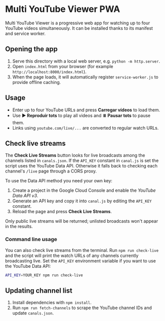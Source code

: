 # Multi YouTube Viewer PWA

Multi YouTube Viewer is a progressive web app for watching up to four YouTube videos simultaneously. It can be installed thanks to its manifest and service worker.

## Opening the app

1. Serve this directory with a local web server, e.g. `python -m http.server`.
2. Open `index.html` from your browser (for example `http://localhost:8000/index.html`).
3. When the page loads, it will automatically register `service-worker.js` to provide offline caching.

## Usage

- Enter up to four YouTube URLs and press **Carregar vídeos** to load them.
- Use **▶️ Reproduir tots** to play all videos and **⏸️ Pausar tots** to pause them.
- Links using `youtube.com/live/...` are converted to regular watch URLs.

## Check live streams

The **Check Live Streams** button looks for live broadcasts among the channels
listed in `canals.json`. If the `API_KEY` constant in `canal.js` is set the
script uses the YouTube Data API. Otherwise it falls back to checking each
channel's `/live` page through a CORS proxy.

To use the Data API method you need your own key:

1. Create a project in the Google Cloud Console and enable the *YouTube Data API v3*.
2. Generate an API key and copy it into `canal.js` by editing the `API_KEY`
   constant.
3. Reload the page and press **Check Live Streams**.

Only public live streams will be returned; unlisted broadcasts won't appear in
the results.

### Command line usage

You can also check live streams from the terminal. Run
`npm run check-live` and the script will print the watch URLs of any channels
currently broadcasting live. Set the `API_KEY` environment variable if you want
to use the YouTube Data API:

```bash
API_KEY=YOUR_KEY npm run check-live
```

## Updating channel list

1. Install dependencies with `npm install`.
2. Run `npm run fetch-channels` to scrape the YouTube channel IDs and update `canals.json`.

